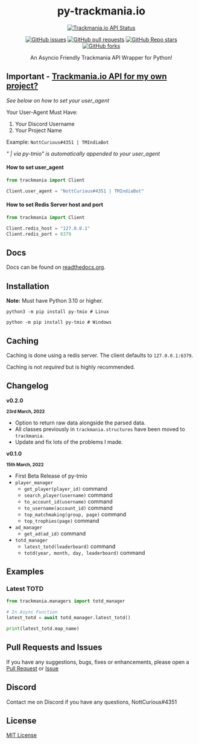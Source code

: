 <div align=center>
<h1>py-trackmania.io</h1>

[![Trackmania.io API Status](https://img.shields.io/website?down_message=Offline&label=Trackmania.io%20API&up_message=Online&url=https%3A%2F%2Ftrackmania.io)](https://trackmania.io)

[![GitHub issues](https://img.shields.io/github/issues/NottCurious/py-tmio?logo=github)](https://github.com/NottCurious/py-tmio/issues)
[![GitHub pull requests](https://img.shields.io/github/issues-pr/NottCurious/py-tmio?logo=github)](https://github.com/NottCurious/py-tmio/pulls)
[![GitHub Repo stars](https://img.shields.io/github/stars/NottCurious/py-tmio?logo=github&style=flat-square)](https://github.com/NottCurious/py-tmio/stargazers)
[![GitHub forks](https://img.shields.io/github/forks/NottCurious/py-tmio?style=flat-square)](https://github.com/NottCurious/py-tmio/network/members)

An Asyncio Friendly Trackmania API Wrapper for Python!
</div>

## Important - [Trackmania.io API for my own project?](https://openplanet.dev/tmio/api)
*See below on how to set your user_agent*

Your User-Agent Must Have:
1. Your Discord Username
2. Your Project Name

Example:
`NottCurious#4351 | TMIndiaBot`

*" | via py-tmio" is automatically appended to your user_agent*

#### How to set user_agent
```python
from trackmania import Client

Client.user_agent = "NottCurious#4351 | TMIndiaBot"
```

#### How to set Redis Server host and port
```python
from trackmania import Client

Client.redis_host = "127.0.0.1"
Client.redis_port = 6379
```

## Docs
Docs can be found on [readthedocs.org](https://py-trackmaniaio.readthedocs.io/en/latest/).

## Installation
**Note:** Must have Python 3.10 or higher.
```shell
python3 -m pip install py-tmio # Linux

python -m pip install py-tmio # Windows
```

## Caching
Caching is done using a redis server. The client defaults to `127.0.0.1:6379`.

Caching is not *required* but is highly recommended.

## Changelog
**v0.2.0**

<small>**23rd March, 2022**</small>
* Option to return raw data alongside the parsed data.
* All classes previously in `trackmania.structures` have been moved to `trackmania`.
* Update and fix lots of the problems I made.

**v0.1.0**

<small>**15th March, 2022**</small>
* First Beta Release of py-tmio
* `player_manager`
    * `get_player(player_id)` command
    * `search_player(username)` command
    * `to_account_id(username)` command
    * `to_username(account_id)` command
    * `top_matchmaking(group, page)` command
    * `top_trophies(page)` command
* `ad_manager`
    * `get_ad(ad_id)` command
* `totd_manager`
    * `latest_totd(leaderboard)` command
    * `totd(year, month, day, leaderboard)` command

## Examples
### Latest TOTD
```python
from trackmania.managers import totd_manager

# In Async Function
latest_totd = await totd_manager.latest_totd()

print(latest_totd.map_name)
```

## Pull Requests and Issues
If you have any suggestions, bugs, fixes or enhancements, please open a [Pull Request](https://github.com/NottCurious/py-tmio/compare) or [Issue](https://github.com/NottCurious/py-tmio/issues/new)

## Discord
Contact me on Discord if you have any questions, NottCurious#4351

## License
[MIT License](https://mit-license.org/)
